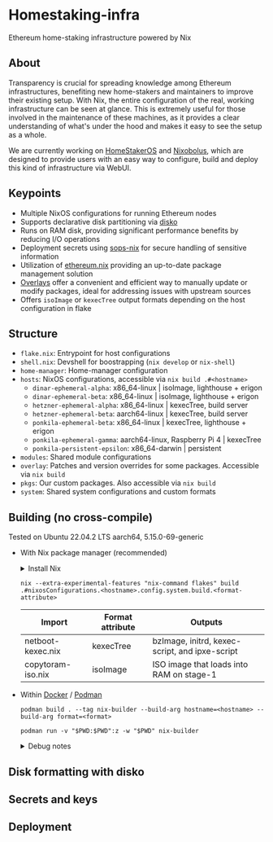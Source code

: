 # Homestaking-infra
Ethereum home-staking infrastructure powered by Nix

## About
Transparency is crucial for spreading knowledge among Ethereum infrastructures, benefiting new home-stakers and maintainers to improve their existing setup. With Nix, the entire configuration of the real, working infrastructure can be seen at glance. This is extremely useful for those involved in the maintenance of these machines, as it provides a clear understanding of what's under the hood and makes it easy to see the setup as a whole.

We are currently working on [HomeStakerOS](https://github.com/ponkila/HomestakerOS) and [Nixobolus](https://github.com/ponkila/nixobolus), which are designed to provide users with an easy way to configure, build and deploy this kind of infrastructure via WebUI.

## Keypoints
- Multiple NixOS configurations for running Ethereum nodes
- Supports declarative disk partitioning via [disko](https://github.com/nix-community/disko)
- Runs on RAM disk, providing significant performance benefits by reducing I/O operations
- Deployment secrets using [sops-nix](https://github.com/Mic92/sops-nix) for secure handling of sensitive information
- Utilization of [ethereum.nix](https://github.com/nix-community/ethereum.nix) providing an up-to-date package management solution
- [Overlays](https://nixos.wiki/wiki/Overlays) offer a convenient and efficient way to manually update or modify packages, ideal for addressing issues with upstream sources
- Offers `isoImage` or `kexecTree` output formats depending on the host configuration in flake

## Structure
- `flake.nix`: Entrypoint for host configurations
- `shell.nix`: Devshell for boostrapping (`nix develop` or `nix-shell`)
- `home-manager`: Home-manager configuration
- `hosts`: NixOS configurations, accessible via `nix build .#<hostname>`
  - `dinar-ephemeral-alpha`: x86_64-linux | isoImage, lighthouse + erigon
  - `dinar-ephemeral-beta`: x86_64-linux | isoImage, lighthouse + erigon
  - `hetzner-ephemeral-alpha`: x86_64-linux | kexecTree, build server
  - `hetzner-ephemeral-beta`: aarch64-linux | kexecTree, build server
  - `ponkila-ephemeral-beta`: x86_64-linux | kexecTree, lighthouse + erigon
  - `ponkila-ephemeral-gamma`: aarch64-linux, Raspberry Pi 4 | kexecTree
  - `ponkila-persistent-epsilon`: x86_64-darwin | persistent 
- `modules`: Shared module configurations
- `overlay`: Patches and version overrides for some packages. Accessible via `nix build`
- `pkgs`: Our custom packages. Also accessible via `nix build`
- `system`: Shared system configurations and custom formats

## Building (no cross-compile)
Tested on Ubuntu 22.04.2 LTS aarch64, 5.15.0-69-generic

- With Nix package manager (recommended)

    <details>
    <summary>Install Nix</summary>

      # Let root run the nix installer (optional)
      $ mkdir -p /etc/nix
      $ echo "build-users-group =" > /etc/nix/nix.conf

      # Install Nix in single-user mode
      $ curl -L https://nixos.org/nix/install | sh
      $ . $HOME/.nix-profile/etc/profile.d/nix.sh

      # Install nix-command
      $ nix-env -iA nixpkgs.nix
    </details>

    ```
    nix --extra-experimental-features "nix-command flakes" build .#nixosConfigurations.<hostname>.config.system.build.<format-attribute>
    ```

    | Import  | Format attribute | Outputs
    |-|-|-|
    | netboot-kexec.nix | kexecTree| bzImage, initrd, kexec-script, and ipxe-script
    | copytoram-iso.nix | isoImage | ISO image that loads into RAM on stage-1

- Within [Docker](https://docs.docker.com/desktop/install/linux-install/) / [Podman](https://podman.io/getting-started/installation)

    ```
    podman build . --tag nix-builder --build-arg hostname=<hostname> --build-arg format=<format> 
    ```

    ```
    podman run -v "$PWD:$PWD":z -w "$PWD" nix-builder
    ```

    <details>
    <summary>Debug notes</summary>

      This error occurs when `programs.fish.enable` is set to `true`
      ...
      building '/nix/store/dgy59sxqj2wq2418f82n14z9cljzjin4-man-cache.drv'...
      error: builder for '/nix/store/dgy59sxqj2wq2418f82n14z9cljzjin4-man-cache.drv' failed with exit code 2
      error: 1 dependencies of derivation '/nix/store/p6lx3x6fxbl7hhch5nnsrxxlcsnw524d-etc-man_db.conf.drv' failed to build
      error: 1 dependencies of derivation '/nix/store/m341zgn4qz0na8pvf3vkv44im3m9i8q0-etc.drv' failed to build
      building '/nix/store/yp47gm038kyizbzl1m8y52jq6brkw0da-system-path.drv'...
      error: 1 dependencies of derivation '/nix/store/31h7aqrpzn2ykbv57xfbyj51zb6pz4fi-nixos-system-ponkila-ephemeral-beta-23.05.20230417.f00994e.drv' failed to build
      error: 1 dependencies of derivation '/nix/store/as1q3nzf9kpxxcsr08n5y4zdsijj80qw-closure-info.drv' failed to build
      error: 1 dependencies of derivation '/nix/store/qzl3krxf1z8viz9z3bxi6h0afhyk4s4y-kexec-boot.drv' failed to build
      error: 1 dependencies of derivation '/nix/store/0ys7pxf0l529gmjpayb9ny37kc68bawf-kexec-tree.drv' failed to build
    </details>

## Disk formatting with disko

## Secrets and keys

## Deployment
